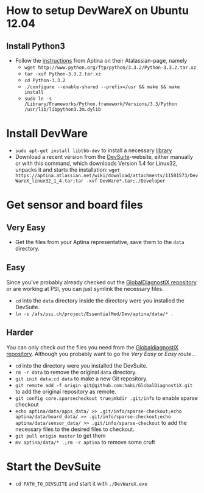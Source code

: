 # How to setup DevWareX on Ubuntu 12.04

## Install Python3
- Follow the [instructions] from Aptina on their Atalassian-page, namely
	- `wget http://www.python.org/ftp/python/3.3.2/Python-3.3.2.tar.xz`
	- `tar -xvf Python-3.3.2.tar.xz`
	- `cd Python-3.3.2`
	- `./configure --enable-shared --prefix=/usr && make && make install`
	- `sudo ln -s /Library/Frameworks/Python.framework/Versions/3.3/Python /usr/lib/libpython3.3m.dylib`

# Install DevWare
- `sudo apt-get install libtbb-dev` to install a necessary [library]
- Download a recent version from the [DevSuite]-website, either manually or with this command, which downloads Version 1.4 for Linux32, unpacks it and starts the installation:
  `wget https://aptina.atlassian.net/wiki/download/attachments/11501573/DevWareX_linux32_1_4.tar;tar -xvf DevWare*.tar;./Developer`

# Get sensor and board files
## Very Easy
- Get the files from your Aptina representative, save them to the `data` directory.

## Easy
Since you've probably already checked out the [GlobalDiagnostiX repository][GDXrepo] or are working at PSI, you can just symlink the necessary files.
- `cd` into the `data` directory inside the directory were you installed the DevSuite.
- `ln -s /afs/psi.ch/project/EssentialMed/Dev/aptina/data/* .`

## Harder
You can only check out the files you need from the [GlobaldiagnostiX repository][GDXrepo]. Although you probably want to go the *Very Easy* or *Easy route*...
- `cd` into the directory were you installed the DevSuite.
- `rm -r data` to remove the original `data` directory.
- `git init data;cd data` to make a new Git repository.
- `git remote add -f origin git@github.com:habi/GlobalDiagnostiX.git` to add the original repository as remote.
- `git config core.sparsecheckout true;mkdir .git/info` to enable sparse checkout
- `echo aptina/data/apps_data/ >> .git/info/sparse-checkout;echo aptina/data/board_data/ >> .git/info/sparse-checkout;echo aptina/data/sensor_data/ >> .git/info/sparse-checkout` to add the necessary files to the desired files to checkout.
- `git pull origin master` to get them
- `mv aptina/data/* .;rm -r aptina` to remove some cruft 

# Start the DevSuite
- `cd PATH_TO_DEVSUITE` and start it with `./DevWareX.exe`

[instructions]: https://aptina.atlassian.net/wiki/display/DEVS/DevWareX+Installation+Instructions+-+Linux
[library]: http://packages.ubuntu.com/precise/libtbb-dev
[DevSuite]: https://aptina.atlassian.net/wiki/display/DEVS/Software+Downloads
[GDXrepo]: https://github.com/habi/GlobalDiagnostiX
